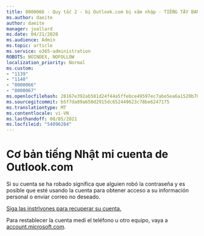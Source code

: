 ```yaml
---
title: 8000066 - Quy tắc 2 - bị Outlook.com bị xâm nhập - TIẾNG TÂY BAN NHA
ms.author: daeite
author: daeite
manager: joallard
ms.date: 04/21/2020
ms.audience: Admin
ms.topic: article
ms.service: o365-administration
ROBOTS: NOINDEX, NOFOLLOW
localization_priority: Normal
ms.custom:
- "1139"
- "1140"
- "8000066"
- "8000067"
ms.openlocfilehash: 28167e392ab581d24f44a5ffebce49597ec7abe5ea6a1520b70d99382bbb6e2b
ms.sourcegitcommit: b5f7da89a650d2915dc652449623c78be6247175
ms.translationtype: MT
ms.contentlocale: vi-VN
ms.lasthandoff: 08/05/2021
ms.locfileid: "54096284"
---
```

# <a name="han-pirateado-mi-cuenta-de-outlookcom"></a>Cơ bản tiếng Nhật mi cuenta de Outlook.com

Si su cuenta se ha robado significa que alguien robó la contraseña y es posible que esté usando la cuenta para obtener acceso a su información personal o enviar correo no deseado.

[Siga las instrlvones para recuperar su cuenta.](https://support.office.com/es-es/article/han-pirateado-mi-cuenta-de-outlook-com-35993ac5-ac2f-494e-aacb-5232dda453d8?ui=es-ES&rs=es-ES&ad=ES?wt.mc_id=Office_Outlook_com_Alchemy)

Para restablecer la cuenta medi el teléfono u otro equipo, vaya a [account.microsoft.com](https://go.microsoft.com/fwlink/p/?linkid=836814).
